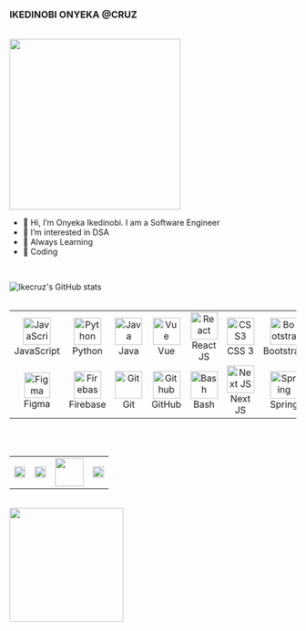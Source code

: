 ### IKEDINOBI ONYEKA @CRUZ

<br />

<img height="300px" src="https://images.squarespace-cdn.com/content/v1/5769fc401b631bab1addb2ab/1541580611624-TE64QGKRJG8SWAIUS7NS/ke17ZwdGBToddI8pDm48kPoswlzjSVMM-SxOp7CV59BZw-zPPgdn4jUwVcJE1ZvWQUxwkmyExglNqGp0IvTJZamWLI2zvYWH8K3-s_4yszcp2ryTI0HqTOaaUohrI8PI6FXy8c9PWtBlqAVlUS5izpdcIXDZqDYvprRqZ29Pw0o/coding-freak.gif"/>

<br />

- 👋 Hi, I’m Onyeka Ikedinobi. I am a Software Engineer
- 👀 I’m interested in DSA 
- 🌱 Always Learning
- 💞️ Coding

<br />

![Ikecruz's GitHub stats](https://github-readme-streak-stats.herokuapp.com/?user=Ikecruz&theme=react&border=61dafb&hide_border=true)
<br />
<br />

<table>
  <tr>
    <td align="center" width="96">
      <a href="#ikecruz">
        <img src="https://upload.wikimedia.org/wikipedia/commons/thumb/9/99/Unofficial_JavaScript_logo_2.svg/1024px-Unofficial_JavaScript_logo_2.svg.png" width="48" height="48" alt="JavaScript" />
      </a>
      <br>JavaScript
    </td>
    <td align="center" width="96">
      <a href="#ikecruz">
        <img src="https://upload.wikimedia.org/wikipedia/commons/thumb/c/c3/Python-logo-notext.svg/1200px-Python-logo-notext.svg.png" width="48" height="48" alt="Python" />
      </a>
      <br>Python
    </td>
<!--     <td align="center" width="96">
      <a href="#suhailkakar-tech">
        <img src="https://cdn.worldvectorlogo.com/logos/django.svg" width="48" height="48" alt="Django" />
      </a>
      <br>Django
    </td> -->
    <td align="center" width="96">
      <a href="#ikecruz">
        <img src="https://cdn.jsdelivr.net/gh/devicons/devicon/icons/java/java-original.svg" width="48" height="48" alt="Java" />
      </a>
      <br>Java
    </td>
    <td align="center" width="96">
      <a href="#ikecruz">
        <img src="https://cdn.jsdelivr.net/gh/devicons/devicon/icons/vuejs/vuejs-original.svg" width="48" height="48" alt="Vue" />
      </a>
      <br>Vue
    </td>
    <td align="center" width="96">
      <a href="#ikecruz">
        <img src="https://brandlogos.net/wp-content/uploads/2020/09/react-logo.png" width="48" height="48" alt="React" />
      </a>
      <br>React JS
    </td>
    <td align="center" width="96">
      <a href="ikecruz">
        <img src="https://cdn.jsdelivr.net/gh/devicons/devicon/icons/css3/css3-original.svg" width="48" height="48" alt="CSS3" />
      </a>
      <br>CSS 3
    </td>
    <td align="center" width="96">
      <a href="#ikecruz">
        <img src="https://cdn.worldvectorlogo.com/logos/bootstrap-4.svg" width="48" height="48" alt="Bootstrap" />
      </a>
      <br>Bootstrap
    </td>
  </tr>
  
  <tr>
    <td align="center" width="96">
      <a href="#ikecruz">
        <img src="https://upload.wikimedia.org/wikipedia/commons/3/33/Figma-logo.svg" width="45" height="45" alt="Figma" />
      </a>
      <br>Figma
    </td>
    <td align="center" width="96">
      <a href="#ikecruz">
        <img src="https://4.bp.blogspot.com/-rtNRVM3aIvI/XJX_U07Z-II/AAAAAAAAJXY/YpdOo490FTgdKOxM4qDG-2-EzcNFAWkKACK4BGAYYCw/s1600/logo%2Bfirebase%2Bicon.png" width="48" height="48" alt="Firebase" />
      </a>
      <br>Firebase
    </td>
    <td align="center" width="96">
      <a href="#ikecruz" >
        <img src="https://upload.wikimedia.org/wikipedia/commons/thumb/3/3f/Git_icon.svg/1200px-Git_icon.svg.png" width="48" height="48" alt="Git" />
      </a>
      <br>Git
    </td>
    <td align="center" width="96">
      <a href="#ikecruz" >
        <img src="https://cdn.svgporn.com/logos/github-icon.svg" width="48" height="48" alt="Github" />
      </a>
      <br>GitHub
    </td>
    <td align="center" width="96">
      <a href="#ikecruz">
        <img src="https://bashlogo.com/img/symbol/png/full_colored_dark.png" width="48" height="48" alt="Bash" />
      </a>
      <br>Bash
    </td>
    <td align="center" width="96"> 
      <a href="#ikecruz" >
        <img src="https://raw.githubusercontent.com/samfromaway/samfromaway/master/.github/images/nextjs.png" width="48" height="48" alt="Next JS" />
      </a>
      <br>Next JS
    </td>
        <td align="center" width="96"> 
      <a href="#ikecruz" >
        <img src="https://cdn.jsdelivr.net/gh/devicons/devicon/icons/spring/spring-original.svg" width="48" height="48" alt="Spring" />
      </a>
      <br>Spring
    </td>
  </tr>
    
</table>
<br />
<br />

<table>
    <tbody>
        <tr>
            <td><a href="https://twitter.com/ikxcrxz">
            <img height="20" src="https://cdn.svgporn.com/logos/twitter.svg" />
            </a></td>
            <td><a href="https://www.linkedin.com/in/onyeka-ikedinobi-98538b204/">
            <img height="20" src="https://cdn.svgporn.com/logos/linkedin.svg" />
            </a></td>
            <td><a href="https://open.spotify.com/user/31fu7xe3c3qgkkpgqdkyqnexutle">
            <img height="50" src="https://www.vectorlogo.zone/logos/spotify/spotify-ar21.svg"/>
            </a></td>
            <td><a href="https://discordapp.com/users/941752500082581574">
            <img height="20" src="https://cdn.svgporn.com/logos/discord.svg"/>
            </a></td>
        </tr>
    </tbody>
</table>

<br />

<img height="200px" src="https://c.tenor.com/oCzvjkjNQ-oAAAAM/cool.gif"/>

<br />


[website]: https://ikecruz.dev
[twitter]: https://twitter.com/ikxcrxz
[instagram]: https://www.instagram.com/ikxcrxz_/
[linkedin]: https://www.linkedin.com/in/onyeka-ikedinobi-98538b204/
<!---
Ikecruz/Ikecruz is a ✨ special ✨ repository because its `README.md` (this file) appears on your GitHub profile.
You can click the Preview link to take a look at your changes.
--->
